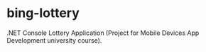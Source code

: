 # bing-lottery
.NET Console Lottery Application (Project for Mobile Devices App Development university course).
